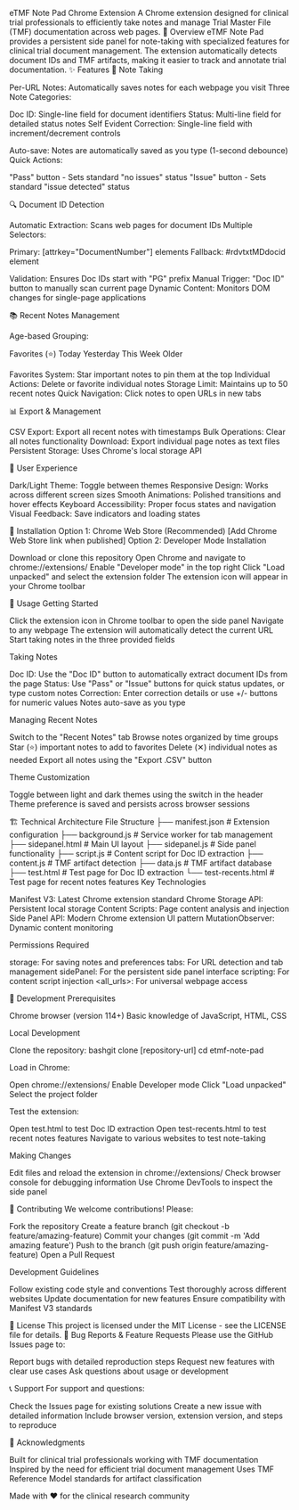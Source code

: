 eTMF Note Pad Chrome Extension
A Chrome extension designed for clinical trial professionals to efficiently take notes and manage Trial Master File (TMF) documentation across web pages.
🎯 Overview
eTMF Note Pad provides a persistent side panel for note-taking with specialized features for clinical trial document management. The extension automatically detects document IDs and TMF artifacts, making it easier to track and annotate trial documentation.
✨ Features
📝 Note Taking

Per-URL Notes: Automatically saves notes for each webpage you visit
Three Note Categories:

Doc ID: Single-line field for document identifiers
Status: Multi-line field for detailed status notes
Self Evident Correction: Single-line field with increment/decrement controls


Auto-save: Notes are automatically saved as you type (1-second debounce)
Quick Actions:

"Pass" button - Sets standard "no issues" status
"Issue" button - Sets standard "issue detected" status



🔍 Document ID Detection

Automatic Extraction: Scans web pages for document IDs
Multiple Selectors:

Primary: [attrkey="DocumentNumber"] elements
Fallback: #rdvtxtMDdocid element


Validation: Ensures Doc IDs start with "PG" prefix
Manual Trigger: "Doc ID" button to manually scan current page
Dynamic Content: Monitors DOM changes for single-page applications

📚 Recent Notes Management

Age-based Grouping:

Favorites (⭐)
Today
Yesterday
This Week
Older


Favorites System: Star important notes to pin them at the top
Individual Actions: Delete or favorite individual notes
Storage Limit: Maintains up to 50 recent notes
Quick Navigation: Click notes to open URLs in new tabs

📊 Export & Management

CSV Export: Export all recent notes with timestamps
Bulk Operations: Clear all notes functionality
Download: Export individual page notes as text files
Persistent Storage: Uses Chrome's local storage API

🎨 User Experience

Dark/Light Theme: Toggle between themes
Responsive Design: Works across different screen sizes
Smooth Animations: Polished transitions and hover effects
Keyboard Accessibility: Proper focus states and navigation
Visual Feedback: Save indicators and loading states

🚀 Installation
Option 1: Chrome Web Store (Recommended)
[Add Chrome Web Store link when published]
Option 2: Developer Mode Installation

Download or clone this repository
Open Chrome and navigate to chrome://extensions/
Enable "Developer mode" in the top right
Click "Load unpacked" and select the extension folder
The extension icon will appear in your Chrome toolbar

📖 Usage
Getting Started

Click the extension icon in Chrome toolbar to open the side panel
Navigate to any webpage
The extension will automatically detect the current URL
Start taking notes in the three provided fields

Taking Notes

Doc ID: Use the "Doc ID" button to automatically extract document IDs from the page
Status: Use "Pass" or "Issue" buttons for quick status updates, or type custom notes
Correction: Enter correction details or use +/- buttons for numeric values
Notes auto-save as you type

Managing Recent Notes

Switch to the "Recent Notes" tab
Browse notes organized by time groups
Star (⭐) important notes to add to favorites
Delete (✕) individual notes as needed
Export all notes using the "Export .CSV" button

Theme Customization

Toggle between light and dark themes using the switch in the header
Theme preference is saved and persists across browser sessions

🏗️ Technical Architecture
File Structure
├── manifest.json          # Extension configuration
├── background.js          # Service worker for tab management
├── sidepanel.html         # Main UI layout
├── sidepanel.js           # Side panel functionality
├── script.js              # Content script for Doc ID extraction
├── content.js             # TMF artifact detection
├── data.js                # TMF artifact database
├── test.html              # Test page for Doc ID extraction
└── test-recents.html      # Test page for recent notes features
Key Technologies

Manifest V3: Latest Chrome extension standard
Chrome Storage API: Persistent local storage
Content Scripts: Page content analysis and injection
Side Panel API: Modern Chrome extension UI pattern
MutationObserver: Dynamic content monitoring

Permissions Required

storage: For saving notes and preferences
tabs: For URL detection and tab management
sidePanel: For the persistent side panel interface
scripting: For content script injection
<all_urls>: For universal webpage access

🔧 Development
Prerequisites

Chrome browser (version 114+)
Basic knowledge of JavaScript, HTML, CSS

Local Development

Clone the repository:
bashgit clone [repository-url]
cd etmf-note-pad

Load in Chrome:

Open chrome://extensions/
Enable Developer mode
Click "Load unpacked"
Select the project folder


Test the extension:

Open test.html to test Doc ID extraction
Open test-recents.html to test recent notes features
Navigate to various websites to test note-taking



Making Changes

Edit files and reload the extension in chrome://extensions/
Check browser console for debugging information
Use Chrome DevTools to inspect the side panel



🤝 Contributing
We welcome contributions! Please:

Fork the repository
Create a feature branch (git checkout -b feature/amazing-feature)
Commit your changes (git commit -m 'Add amazing feature')
Push to the branch (git push origin feature/amazing-feature)
Open a Pull Request

Development Guidelines

Follow existing code style and conventions
Test thoroughly across different websites
Update documentation for new features
Ensure compatibility with Manifest V3 standards

📄 License
This project is licensed under the MIT License - see the LICENSE file for details.
🐛 Bug Reports & Feature Requests
Please use the GitHub Issues page to:

Report bugs with detailed reproduction steps
Request new features with clear use cases
Ask questions about usage or development

📞 Support
For support and questions:

Check the Issues page for existing solutions
Create a new issue with detailed information
Include browser version, extension version, and steps to reproduce

🙏 Acknowledgments

Built for clinical trial professionals working with TMF documentation
Inspired by the need for efficient trial document management
Uses TMF Reference Model standards for artifact classification


Made with ❤️ for the clinical research community
